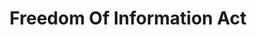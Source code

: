 ---
# This topic lives at
# https://digital.gov/topics/freedom-of-information-act

# Topic Title
title: "Freedom Of Information Act"

# description — keep it short and clear
summary: ""

# Weight
weight: 1

# For more information on managing topics,
# see https://github.com/GSA/digitalgov.gov/wiki/topics
---
